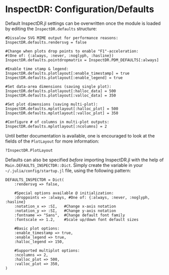 # InspectDR: Configuration/Defaults

Default InspectDR.jl settings can be overwritten once the module is loaded by editing the `InspectDR.defaults` structure:

```
#Dissalow SVG MIME output for performance reasons:
InspectDR.defaults.rendersvg = false

#Change when plots drop points to enable "F1"-acceleration:
#(One of: {:always, :never, :noglyph, :hasline})
InspectDR.defaults.pointdropmatrix = InspectDR.PDM_DEFAULTS[:always]

#Enable time stamp & legend:
InspectDR.defaults.plotlayout[:enable_timestamp] = true
InspectDR.defaults.plotlayout[:enable_legend] = true

#Set data-area dimensions (saving single plot):
InspectDR.defaults.plotlayout[:halloc_data] = 500
InspectDR.defaults.plotlayout[:valloc_data] = 350

#Set plot dimensions (saving multi-plot):
InspectDR.defaults.mplotlayout[:halloc_plot] = 500
InspectDR.defaults.mplotlayout[:valloc_plot] = 350

#Configure # of columns in multi-plot outputs:
InspectDR.defaults.mplotlayout[:ncolumns] = 2
```

Until better documentation is available, one is encouraged to look at the fields of the `PlotLayout` for more information:
```
?InspectDR.PlotLayout
```

Defaults can also be specified *before* importing InspectDR.jl with the help of `Main.DEFAULTS_INSPECTDR::Dict`.  Simply create the variable in your `~/.julia/config/startup.jl` file, using the following pattern:
```
DEFAULTS_INSPECTDR = Dict(
	:rendersvg => false,

	#Special options available @ initialization:
	:droppoints => :always, #One of: {:always, :never, :noglyph, :hasline}
	:notation_x => :SI,   #Change x-axis notation
	:notation_y => :SI,   #Change y-axis notation
	:fontname => "Sans",  #Change default font family
	:fontscale => 1.2,    #Scale up/down font default sizes

	#Basic plot options:
	:enable_timestamp => true,
	:enable_legend => true,
	:halloc_legend => 150,

	#Supported multiplot options:
	:ncolumns => 2,
	:halloc_plot => 500,
	:valloc_plot => 350,
)
```

